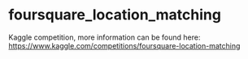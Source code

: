 # foursquare_location_matching
Kaggle competition, more information can be found here: https://www.kaggle.com/competitions/foursquare-location-matching
